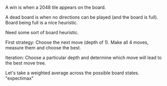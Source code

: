 A win is when a 2048 tile appears on the board.

A dead board is when no directions can be played (and the board is full).
Board being full is a nice heuristic.

Need some sort of board heuristic.

First strategy:
Choose the next move (depth of 1).
Make all 4 moves, measure them and choose the best.

Iteration:
Choose a particular depth and determine which move will lead to the best move
tree.

Let's take a weighted average across the possible board states.
"expectimax"
